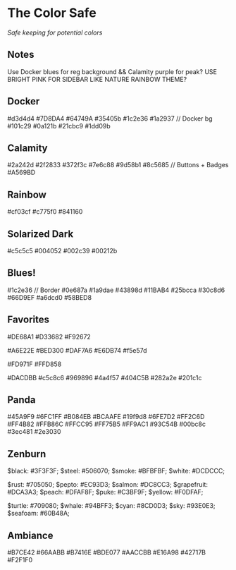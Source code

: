 # The Color Safe

_Safe keeping for potential colors_

## Notes

Use Docker blues for reg background && Calamity purple for peak?
USE BRIGHT PINK FOR SIDEBAR LIKE NATURE RAINBOW THEME?

## Docker

#d3d4d4
#7D8DA4
#64749A
#35405b
#1c2e36
#1a2937 // Docker bg
#101c29
#0a121b
#21cbc9
#1dd09b

## Calamity

#2a242d
#2f2833
#372f3c
#7e6c88
#9d58b1
#8c5685 // Buttons + Badges
#A569BD

## Rainbow

#cf03cf
#c775f0
#841160

## Solarized Dark

#c5c5c5
#004052
#002c39
#00212b

## Blues!

#1c2e36 // Border
#0e687a
#1a9dae
#43898d
#11BAB4
#25bcca
#30c8d6
#66D9EF
#a6dcd0
#58BED8

## Favorites

#DE68A1
#D33682
#F92672

#A6E22E
#BED300
#DAF7A6
#E6DB74
#f5e57d

#FD971F
#FFD858

#DACDBB
#c5c8c6
#969896
#4a4f57
#404C5B
#282a2e
#201c1c

## Panda

#45A9F9
#6FC1FF
#B084EB
#BCAAFE
#19f9d8
#6FE7D2
#FF2C6D
#FF4B82
#FFB86C
#FFCC95
#FF75B5
#FF9AC1
#93C54B
#00bc8c
#3ec481
#2e3030

## Zenburn

$black: #3F3F3F;
$steel: #506070;
$smoke: #BFBFBF;
$white: #DCDCCC;

$rust: #705050;
$pepto: #EC93D3;
$salmon: #DC8CC3;
$grapefruit: #DCA3A3;
$peach: #DFAF8F;
$puke: #C3BF9F;
$yellow: #F0DFAF;

$turtle: #709080;
$whale: #94BFF3;
$cyan: #8CD0D3;
$sky: #93E0E3;
$seafoam: #60B48A;

## Ambiance

#B7CE42
#66AABB
#B7416E
#BDE077
#AACCBB
#E16A98
#42717B
#F2F1F0
